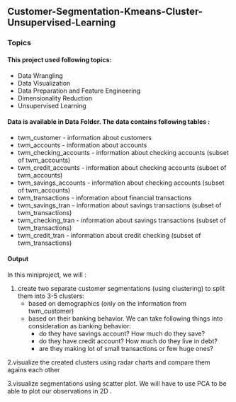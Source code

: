 ## Customer-Segmentation-Kmeans-Cluster-Unsupervised-Learning
### Topics

#### This project used following topics:

* Data Wrangling
* Data Visualization
* Data Preparation and Feature Engineering
* Dimensionality Reduction
* Unsupervised Learning

#### Data is available in Data Folder. The data contains following tables :
* twm_customer - information about customers
* twm_accounts - information about accounts
* twm_checking_accounts - information about checking accounts (subset of twm_accounts)
* twm_credit_accounts - information about checking accounts (subset of twm_accounts)
* twm_savings_accounts - information about checking accounts (subset of twm_accounts)
* twm_transactions - information about financial transactions
* twm_savings_tran - information about savings transactions (subset of twm_transactions)
* twm_checking_tran - information about savings transactions (subset of twm_transactions)
* twm_credit_tran - information about credit checking (subset of twm_transactions)

#### Output
In this miniproject, we will :

1. create two separate customer segmentations (using clustering) to split them into 3-5 clusters:
   * based on demographics (only on the information from twm_customer)
   * based on their banking behavior. We can take following things into consideration as banking behavior:
     - do they have savings account? How much do they save?
     - do they have credit account? How much do they live in debt?
     - are they making lot of small transactions or few huge ones?

2.visualize the created clusters using radar charts and compare them agains each other

3.visualize segmentations using scatter plot. We will have to use PCA to be able to plot our observations in 2D .
